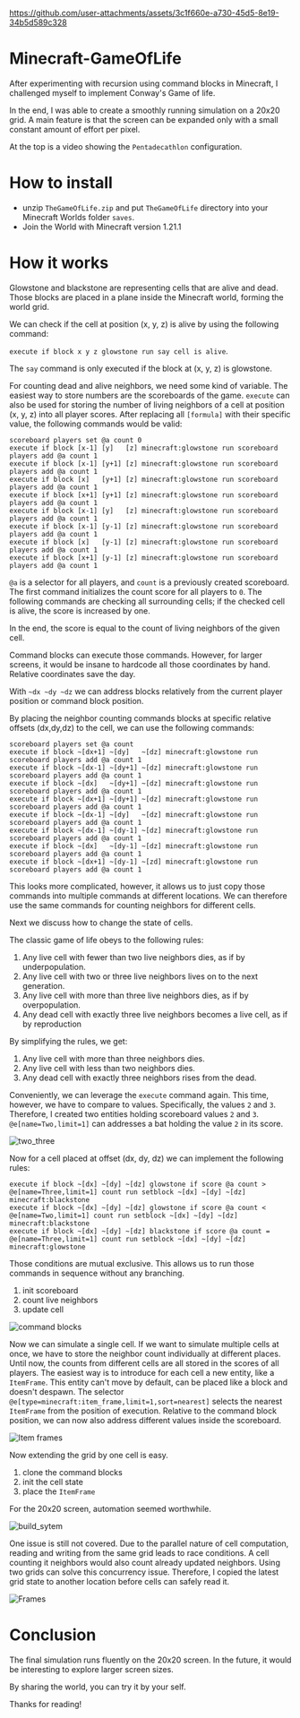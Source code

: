 <https://github.com/user-attachments/assets/3c1f660e-a730-45d5-8e19-34b5d589c328>

# Minecraft-GameOfLife

After experimenting with recursion using command blocks in Minecraft, I challenged myself to implement Conway's Game of life.

In the end, I was able to create a smoothly running simulation on a 20x20 grid.
A main feature is that the screen can be expanded only with a small constant amount of effort per pixel.

At the top is a video showing the `Pentadecathlon` configuration.

# How to install

- unzip `TheGameOfLife.zip` and put `TheGameOfLife` directory into your Minecraft Worlds folder `saves`.
- Join the World with Minecraft version 1.21.1

# How it works

Glowstone and blackstone are representing cells that are alive and dead.
Those blocks are placed in a plane inside the Minecraft world, forming the world grid.



We can check if the cell at position (x, y, z) is alive by using the following command:

`execute if block x y z glowstone run say cell is alive`.

The `say` command is only executed if the block at (x, y, z) is glowstone.

For counting dead and alive neighbors, we need some kind of variable. 
The easiest way to store numbers are the scoreboards of the game. 
`execute` can also be used for storing the number of living neighbors of a cell at position (x, y, z) into all player scores.
After replacing all `[formula]` with their specific value, the following commands would be valid:

```
scoreboard players set @a count 0
execute if block [x-1] [y]   [z] minecraft:glowstone run scoreboard players add @a count 1
execute if block [x-1] [y+1] [z] minecraft:glowstone run scoreboard players add @a count 1
execute if block [x]   [y+1] [z] minecraft:glowstone run scoreboard players add @a count 1
execute if block [x+1] [y+1] [z] minecraft:glowstone run scoreboard players add @a count 1
execute if block [x-1] [y]   [z] minecraft:glowstone run scoreboard players add @a count 1
execute if block [x-1] [y-1] [z] minecraft:glowstone run scoreboard players add @a count 1
execute if block [x]   [y-1] [z] minecraft:glowstone run scoreboard players add @a count 1
execute if block [x+1] [y-1] [z] minecraft:glowstone run scoreboard players add @a count 1
```

`@a` is a selector for all players, and `count` is a previously created scoreboard.
The first command initializes the count score for all players to `0`.
The following commands are checking all surrounding cells; if the checked cell is alive, the score is increased by one.

In the end, the score is equal to the count of living neighbors of the given cell.

Command blocks can execute those commands.
However, for larger screens, it would be insane to hardcode all those coordinates by hand.
Relative coordinates save the day.

With `~dx ~dy ~dz` we can address blocks relatively from the current player position or command block position.

By placing the neighbor counting commands blocks at specific relative offsets (dx,dy,dz) to the cell, we can use the following commands:

```
scoreboard players set @a count
execute if block ~[dx+1] ~[dy]   ~[dz] minecraft:glowstone run scoreboard players add @a count 1
execute if block ~[dx-1] ~[dy+1] ~[dz] minecraft:glowstone run scoreboard players add @a count 1
execute if block ~[dx]   ~[dy+1] ~[dz] minecraft:glowstone run scoreboard players add @a count 1
execute if block ~[dx+1] ~[dy+1] ~[dz] minecraft:glowstone run scoreboard players add @a count 1
execute if block ~[dx-1] ~[dy]   ~[dz] minecraft:glowstone run scoreboard players add @a count 1
execute if block ~[dx-1] ~[dy-1] ~[dz] minecraft:glowstone run scoreboard players add @a count 1
execute if block ~[dx]   ~[dy-1] ~[dz] minecraft:glowstone run scoreboard players add @a count 1
execute if block ~[dx+1] ~[dy-1] ~[zd] minecraft:glowstone run scoreboard players add @a count 1
```

This looks more complicated, however, it allows us to just copy those commands into multiple commands at different locations.
We can therefore use the same commands for counting neighbors for different cells.

Next we discuss how to change the state of cells.

The classic game of life obeys to the following rules:

1. Any live cell with fewer than two live neighbors dies, as if by underpopulation.
2. Any live cell with two or three live neighbors lives on to the next generation.
3. Any live cell with more than three live neighbors dies, as if by overpopulation.
4. Any dead cell with exactly three live neighbors becomes a live cell, as if by reproduction

By simplifying the rules, we get:

1. Any live cell with more than three neighbors dies.
2. Any live cell with less than two neighbors dies.
3. Any dead cell with exactly three neighbors rises from the dead.

Conveniently, we can leverage the `execute` command again.
This time, however, we have to compare to values.
Specifically, the values `2` and `3`.
Therefore, I created two entities holding scoreboard values `2` and `3`.
`@e[name=Two,limit=1]` can addresses a bat holding the value `2` in its score.

![two_three](https://github.com/user-attachments/assets/c02f664d-c180-4aa7-882e-38841f6dc241)

Now for a cell placed at offset (dx, dy, dz) we can implement the following rules:

```
execute if block ~[dx] ~[dy] ~[dz] glowstone if score @a count > @e[name=Three,limit=1] count run setblock ~[dx] ~[dy] ~[dz] minecraft:blackstone
execute if block ~[dx] ~[dy] ~[dz] glowstone if score @a count < @e[name=Two,limit=1] count run setblock ~[dx] ~[dy] ~[dz] minecraft:blackstone
execute if block ~[dx] ~[dy] ~[dz] blackstone if score @a count = @e[name=Three,limit=1] count run setblock ~[dx] ~[dy] ~[dz] minecraft:glowstone
```

Those conditions are mutual exclusive.
This allows us to run those commands in sequence without any branching.

1. init scoreboard
2. count live neighbors
3. update cell

![command blocks](https://github.com/user-attachments/assets/4972ce82-be88-4a60-ad73-dd13b212173f)

Now we can simulate a single cell.
If we want to simulate multiple cells at once, we have to store the neighbor count individually at different places.
Until now, the counts from different cells are all stored in the scores of all players.
The easiest way is to introduce for each cell a new entity, like a `ItemFrame`.
This entity can't move by default, can be placed like a block and doesn't despawn.
The selector `@e[type=minecraft:item_frame,limit=1,sort=nearest]` selects the nearest `ItemFrame` from the position of execution.
Relative to the command block position, we can now also address different values inside the scoreboard.

![Item frames](https://github.com/user-attachments/assets/1940732c-f6f0-44e9-9486-f0efcdda5b0c)

Now extending the grid by one cell is easy.

1. clone the command blocks
2. init the cell state
3. place the `ItemFrame`

For the 20x20 screen, automation seemed worthwhile.

![build_sytem](https://github.com/user-attachments/assets/7eb0baf7-caca-437e-b1c5-0093e53f5417)

One issue is still not covered.
Due to the parallel nature of cell computation, reading and writing from the same grid leads to race conditions.
A cell counting it neighbors would also count already updated neighbors.
Using two grids can solve this concurrency issue.
Therefore, I copied the latest grid state to another location before cells can safely read it.

![Frames](https://github.com/user-attachments/assets/508d8e13-f942-42e6-822d-23950db3f063)

# Conclusion

The final simulation runs fluently on the 20x20 screen.
In the future, it would be interesting to explore larger screen sizes.

By sharing the world, you can try it by your self.

Thanks for reading!
